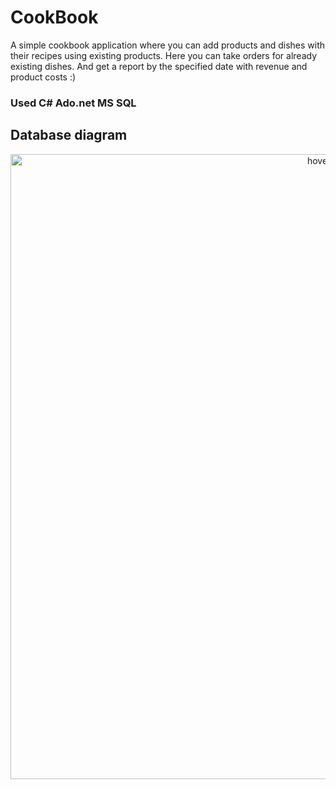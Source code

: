 # CookBook

A simple cookbook application where you can add products and dishes with their recipes using existing products.
Here you can take orders for already existing dishes.
And get a report by the specified date with revenue and product costs :)


<h3>Used C#
  Ado.net
  MS SQL
</h3>

<h2>Database diagram</h2>

<p align="center">
  <img src="https://user-images.githubusercontent.com/80168982/161930880-c52aa3f2-c133-4f63-af31-af376555f504.png" width="1000" title="hover text">
</p>



